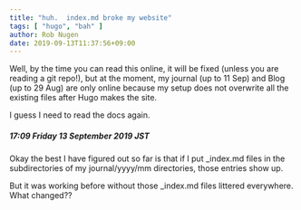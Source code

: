 ```yaml
---
title: "huh.  index.md broke my website"
tags: [ "hugo", "bah" ]
author: Rob Nugen
date: 2019-09-13T11:37:56+09:00
---
```


Well, by the time you can read this online, it will be fixed (unless
you are reading a git repo!), but at the moment, my journal (up to 11
Sep) and Blog (up to 29 Aug) are only online because my setup does not
overwrite all the existing files after Hugo makes the site.

I guess I need to read the docs again.

##### 17:09 Friday 13 September 2019 JST

Okay the best I have figured out so far is that if I put _index.md
files in the subdirectories of my journal/yyyy/mm directories, those
entries show up.

But it was working before without those _index.md files littered
everywhere.  What changed??
